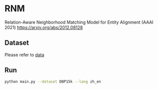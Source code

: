 # RNM

Relation-Aware Neighborhood Matching Model for Entity Alignment (AAAI 2021)
https://arxiv.org/abs/2012.08128

## Dataset

Please refer to [data](https://drive.google.com/file/d/1jcbqPhOa3XWC5kvSdB69ltAN_xomJvr2/view?usp=sharing)

## Run
```sh
python main.py --dataset DBP15k --lang zh_en
```

